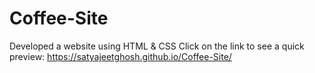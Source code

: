 # Coffee-Site
Developed a website using HTML &amp; CSS
Click on the link to see a quick preview: https://satyajeetghosh.github.io/Coffee-Site/
